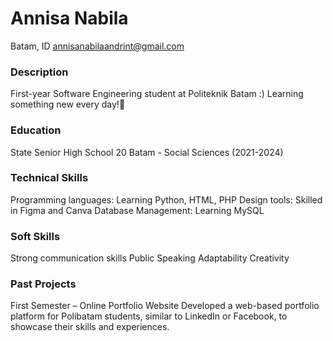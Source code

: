 # Annisa Nabila
Batam, ID
annisanabilaandrint@gmail.com

### Description
First-year Software Engineering student at Politeknik Batam :) Learning something new every day!🌸

### Education
State Senior High School 20 Batam - Social Sciences (2021-2024)

### Technical Skills
Programming languages: Learning Python, HTML, PHP
Design tools: Skilled in Figma and Canva
Database Management: Learning MySQL
### Soft Skills
Strong communication skills
Public Speaking
Adaptability 
Creativity

### Past Projects
First Semester – Online Portfolio Website
Developed a web-based portfolio platform for Polibatam students, similar to LinkedIn or Facebook, to showcase their skills and experiences.
